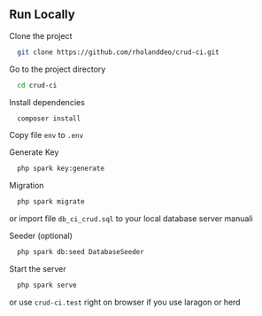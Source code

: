 
## Run Locally

Clone the project

```bash
  git clone https://github.com/rholanddeo/crud-ci.git
```

Go to the project directory

```bash
  cd crud-ci
```

Install dependencies

```bash
  composer install
```
Copy file `env` to `.env`

Generate Key

```bash
  php spark key:generate
```
Migration

```bash
  php spark migrate
```

or import file `db_ci_crud.sql` to your local database server manuali

Seeder (optional)

```bash
  php spark db:seed DatabaseSeeder
```

Start the server

```bash
  php spark serve
```

or use `crud-ci.test` right on browser if you use laragon or herd

